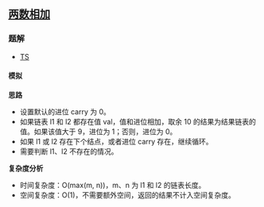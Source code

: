 ## [两数相加](https://leetcode-cn.com/problems/add-two-numbers/)
### 题解
+ [TS](../../ts/128/2.ts)

#### 模拟
**思路**
+ 设置默认的进位 carry 为 0。
+ 如果链表 l1 和 l2 都存在值 val，值和进位相加，取余 10 的结果为结果链表的值。如果该值大于 9，进位为 1；否则，进位为 0。
+ 如果 l1 或 l2 存在下个结点，或者进位 carry 存在，继续循环。
+ 需要判断 l1、l2 不存在的情况。

**复杂度分析**
+ 时间复杂度：O(max(m, n))，m、n 为 l1 和 l2 的链表长度。
+ 空间复杂度：O(1)，不需要额外空间，返回的结果不计入空间复杂度。